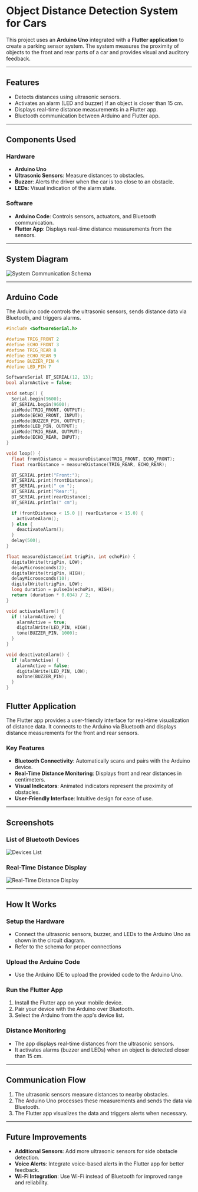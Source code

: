 # Object Distance Detection System for Cars

This project uses an **Arduino Uno** integrated with a **Flutter application** to create a parking sensor system. The system measures the proximity of objects to the front and rear parts of a car and provides visual and auditory feedback.

---

## Features
- Detects distances using ultrasonic sensors.
- Activates an alarm (LED and buzzer) if an object is closer than 15 cm.
- Displays real-time distance measurements in a Flutter app.
- Bluetooth communication between Arduino and Flutter app.

---

## Components Used

### Hardware
- **Arduino Uno**  
- **Ultrasonic Sensors**: Measure distances to obstacles.
- **Buzzer**: Alerts the driver when the car is too close to an obstacle.  
- **LEDs**: Visual indication of the alarm state.

### Software
- **Arduino Code**: Controls sensors, actuators, and Bluetooth communication.
- **Flutter App**: Displays real-time distance measurements from the sensors.  

---

## System Diagram
![System Communication Schema](assets/images/schema.png)

---

## Arduino Code
The Arduino code controls the ultrasonic sensors, sends distance data via Bluetooth, and triggers alarms.  
```cpp
#include <SoftwareSerial.h>

#define TRIG_FRONT 2
#define ECHO_FRONT 3
#define TRIG_REAR 8 
#define ECHO_REAR 9 
#define BUZZER_PIN 4
#define LED_PIN 7

SoftwareSerial BT_SERIAL(12, 13);  
bool alarmActive = false;

void setup() {
  Serial.begin(9600);
  BT_SERIAL.begin(9600);
  pinMode(TRIG_FRONT, OUTPUT);
  pinMode(ECHO_FRONT, INPUT);
  pinMode(BUZZER_PIN, OUTPUT);
  pinMode(LED_PIN, OUTPUT);
  pinMode(TRIG_REAR, OUTPUT);
  pinMode(ECHO_REAR, INPUT);
}

void loop() {
  float frontDistance = measureDistance(TRIG_FRONT, ECHO_FRONT);
  float rearDistance = measureDistance(TRIG_REAR, ECHO_REAR);

  BT_SERIAL.print("Front:");
  BT_SERIAL.print(frontDistance);
  BT_SERIAL.print(" cm ");
  BT_SERIAL.print("Rear:");
  BT_SERIAL.print(rearDistance);
  BT_SERIAL.println(" cm");

  if (frontDistance < 15.0 || rearDistance < 15.0) {
    activateAlarm();
  } else {
    deactivateAlarm();
  }
  delay(500);
}

float measureDistance(int trigPin, int echoPin) {
  digitalWrite(trigPin, LOW);
  delayMicroseconds(2);
  digitalWrite(trigPin, HIGH);
  delayMicroseconds(10);
  digitalWrite(trigPin, LOW);
  long duration = pulseIn(echoPin, HIGH);
  return (duration * 0.034) / 2; 
}

void activateAlarm() {
  if (!alarmActive) {
    alarmActive = true;
    digitalWrite(LED_PIN, HIGH);
    tone(BUZZER_PIN, 1000);
  }
}

void deactivateAlarm() {
  if (alarmActive) {
    alarmActive = false;
    digitalWrite(LED_PIN, LOW);
    noTone(BUZZER_PIN);
  }
}
```


## Flutter Application

The Flutter app provides a user-friendly interface for real-time visualization of distance data. It connects to the Arduino via Bluetooth and displays distance measurements for the front and rear sensors.

### Key Features
- **Bluetooth Connectivity**: Automatically scans and pairs with the Arduino device.
- **Real-Time Distance Monitoring**: Displays front and rear distances in centimeters.
- **Visual Indicators**: Animated indicators represent the proximity of obstacles.
- **User-Friendly Interface**: Intuitive design for ease of use.

---


## Screenshots

### List of Bluetooth Devices
![Devices List](assets/images/devices_list.png)

### Real-Time Distance Display
![Real-Time Distance Display](assets/images/parking_sensor.png)

---

## How It Works

### Setup the Hardware
- Connect the ultrasonic sensors, buzzer, and LEDs to the Arduino Uno as shown in the circuit diagram.
- Refer to the schema for proper connections

### Upload the Arduino Code
- Use the Arduino IDE to upload the provided code to the Arduino Uno.

### Run the Flutter App
1. Install the Flutter app on your mobile device.
2. Pair your device with the Arduino over Bluetooth.
3. Select the Arduino from the app's device list.

### Distance Monitoring
- The app displays real-time distances from the ultrasonic sensors.
- It activates alarms (buzzer and LEDs) when an object is detected closer than 15 cm.

---

## Communication Flow
1. The ultrasonic sensors measure distances to nearby obstacles.
2. The Arduino Uno processes these measurements and sends the data via Bluetooth.
3. The Flutter app visualizes the data and triggers alerts when necessary.

---

## Future Improvements

- **Additional Sensors**: Add more ultrasonic sensors for side obstacle detection.
- **Voice Alerts**: Integrate voice-based alerts in the Flutter app for better feedback.
- **Wi-Fi Integration**: Use Wi-Fi instead of Bluetooth for improved range and reliability.
